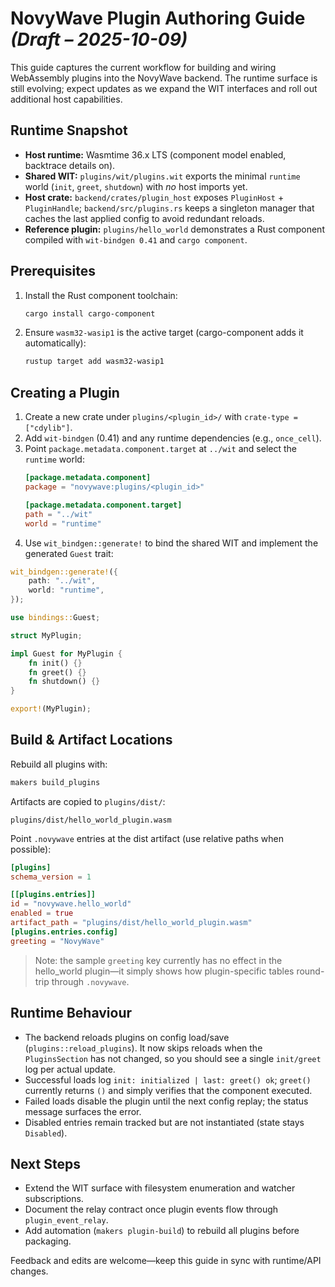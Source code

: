 # NovyWave Plugin Authoring Guide *(Draft – 2025-10-09)*

This guide captures the current workflow for building and wiring WebAssembly plugins into the NovyWave backend. The runtime surface is still evolving; expect updates as we expand the WIT interfaces and roll out additional host capabilities.

## Runtime Snapshot
- **Host runtime:** Wasmtime 36.x LTS (component model enabled, backtrace details on).
- **Shared WIT:** `plugins/wit/plugins.wit` exports the minimal `runtime` world (`init`, `greet`, `shutdown`) with *no* host imports yet.
- **Host crate:** `backend/crates/plugin_host` exposes `PluginHost` + `PluginHandle`; `backend/src/plugins.rs` keeps a singleton manager that caches the last applied config to avoid redundant reloads.
- **Reference plugin:** `plugins/hello_world` demonstrates a Rust component compiled with `wit-bindgen 0.41` and `cargo component`.

## Prerequisites
1. Install the Rust component toolchain:
   ```bash
   cargo install cargo-component
   ```
2. Ensure `wasm32-wasip1` is the active target (cargo-component adds it automatically):
   ```bash
   rustup target add wasm32-wasip1
   ```

## Creating a Plugin
1. Create a new crate under `plugins/<plugin_id>/` with `crate-type = ["cdylib"]`.
2. Add `wit-bindgen` (0.41) and any runtime dependencies (e.g., `once_cell`).
3. Point `package.metadata.component.target` at `../wit` and select the `runtime` world:
   ```toml
   [package.metadata.component]
   package = "novywave:plugins/<plugin_id>"

   [package.metadata.component.target]
   path = "../wit"
   world = "runtime"
   ```
4. Use `wit_bindgen::generate!` to bind the shared WIT and implement the generated `Guest` trait:
  ```rust
  wit_bindgen::generate!({
      path: "../wit",
      world: "runtime",
  });

  use bindings::Guest;

  struct MyPlugin;

  impl Guest for MyPlugin {
      fn init() {}
      fn greet() {}
      fn shutdown() {}
  }

  export!(MyPlugin);
  ```

## Build & Artifact Locations
Rebuild all plugins with:
```bash
makers build_plugins
```

Artifacts are copied to `plugins/dist/`:
```
plugins/dist/hello_world_plugin.wasm
```

Point `.novywave` entries at the dist artifact (use relative paths when possible):
```toml
[plugins]
schema_version = 1

[[plugins.entries]]
id = "novywave.hello_world"
enabled = true
artifact_path = "plugins/dist/hello_world_plugin.wasm"
[plugins.entries.config]
greeting = "NovyWave"
```

> Note: the sample `greeting` key currently has no effect in the hello_world plugin—it simply shows how plugin-specific tables round-trip through `.novywave`.

## Runtime Behaviour
- The backend reloads plugins on config load/save (`plugins::reload_plugins`). It now skips reloads when the `PluginsSection` has not changed, so you should see a single `init/greet` log per actual update.
- Successful loads log `init: initialized | last: greet() ok`; `greet()` currently returns `()` and simply verifies that the component executed.
- Failed loads disable the plugin until the next config replay; the status message surfaces the error.
- Disabled entries remain tracked but are not instantiated (state stays `Disabled`).

## Next Steps
- Extend the WIT surface with filesystem enumeration and watcher subscriptions.
- Document the relay contract once plugin events flow through `plugin_event_relay`.
- Add automation (`makers plugin-build`) to rebuild all plugins before packaging.

Feedback and edits are welcome—keep this guide in sync with runtime/API changes.
